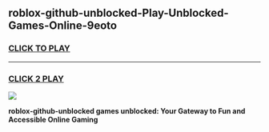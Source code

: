 
## roblox-github-unblocked-Play-Unblocked-Games-Online-9eoto
<h3>
<a href="https://premium76.site?title=roblox-github-unblocked&ref=25A">CLICK TO PLAY</a></h3>
<hr>

<h3>
<a href="https://premium76.site?title=roblox-github-unblocked&ref=25A">CLICK 2 PLAY</a>
  
</h3>

<a href="https://premium76.site?title=roblox-github-unblocked&ref=25A"><img src="https://clearcache.store/games.png"></a>


**roblox-github-unblocked games unblocked: Your Gateway to Fun and Accessible Online Gaming**
